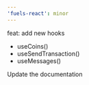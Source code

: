 ```yaml
---
'fuels-react': minor
---
```


feat: add new hooks

- useCoins()
- useSendTransaction()
- useMessages()

Update the documentation
